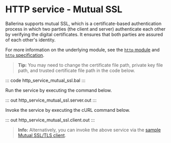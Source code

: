 # HTTP service - Mutual SSL

Ballerina supports mutual SSL, which is a certificate-based authentication process in which two parties (the client and server) authenticate each other by verifying the digital certificates. It ensures that both parties are assured of each other's identity.

For more information on the underlying module, see the [`http` module](https://lib.ballerina.io/ballerina/http/latest/)  and [`http` specification](https://ballerina.io/spec/http/#922-listener---mutual-ssl).

>**Tip:** You may need to change the certificate file path, private key file path, and trusted certificate file path in the code below.

::: code http_service_mutual_ssl.bal :::

Run the service by executing the command below.

::: out http_service_mutual_ssl.server.out :::

Invoke the service by executing the cURL command below.

::: out http_service_mutual_ssl.client.out :::

>**Info:** Alternatively, you can invoke the above service via the [sample Mutual SSL/TLS client](/learn/by-example/http-client-mutual-ssl/).
